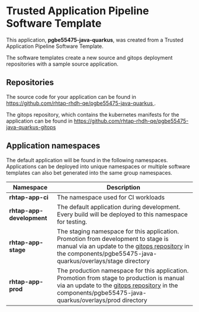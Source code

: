# Trusted Application Pipeline Software Template

This application, **pgbe55475-java-quarkus**, was created from a Trusted Application Pipeline Software Template.

The software templates create a new source and gitops deployment repositories with a sample source application. 

## Repositories

The source code for your application can be found in [https://github.com/rhtap-rhdh-qe/pgbe55475-java-quarkus ](https://github.com/rhtap-rhdh-qe/pgbe55475-java-quarkus ).
 
The gitops repository, which contains the kubernetes manifests for the application can be found in 
[https://github.com/rhtap-rhdh-qe/pgbe55475-java-quarkus-gitops ](https://github.com/rhtap-rhdh-qe/pgbe55475-java-quarkus-gitops ) 

## Application namespaces 

The default application will be found in the following namespaces. Applications can be deployed into unique namespaces or multiple software templates can also bet generated into the same group namespaces.  

|  Namespace   |  Description   |  
| -------- | -------- |
| **rhtap-app-ci** | The namespace used for CI workloads |
| **rhtap-app-development** | The default application during development. Every build will be deployed to this namespace for testing. |
| **rhtap-app-stage** | The staging namespace for this application. Promotion from development to stage is manual via an update to the [gitops repository](https://github.com/rhtap-rhdh-qe/pgbe55475-java-quarkus-gitops ) in the components/pgbe55475-java-quarkus/overlays/stage directory |
| **rhtap-app-prod** | The production namespace for this application. Promotion from stage to production is manual via an update to the [gitops repository](https://github.com/rhtap-rhdh-qe/pgbe55475-java-quarkus-gitops ) in the components/pgbe55475-java-quarkus/overlays/prod directory |